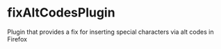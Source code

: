# fixAltCodesPlugin
Plugin that provides a fix for inserting special characters via alt codes in Firefox
